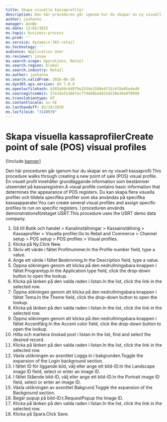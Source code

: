 ```yaml
---
title: Skapa visuella kassaprofiler
description: Den här proceduren går igenom hur du skapar en ny visuell kassaprofil.
author: jashanno
manager: AnnBe
ms.date: 12/05/2015
ms.topic: business-process
ms.prod: ''
ms.service: dynamics-365-retail
ms.technology: ''
audience: Application User
ms.reviewer: josaw
ms.search.scope: Operations, Retail
ms.search.region: Global
ms.search.industry: Retail
ms.author: jashanno
ms.search.validFrom: 2016-06-30
ms.dyn365.ops.version: AX 7.0.0
ms.openlocfilehash: b265a94c6d8f9e2534e1509e4f33c6f8a05eded0
ms.sourcegitcommit: 57e1dafa186fec77ddd8ba9425d238e36e0f0998
ms.translationtype: HT
ms.contentlocale: sv-SE
ms.lasthandoff: 03/18/2020
ms.locfileid: "3140970"
---
```

# <a name="create-point-of-sale-pos-visual-profiles"></a><span data-ttu-id="2b8d7-103">Skapa visuella kassaprofiler</span><span class="sxs-lookup"><span data-stu-id="2b8d7-103">Create point of sale (POS) visual profiles</span></span>

[!include [banner](../includes/banner.md)]

<span data-ttu-id="2b8d7-104">Den här proceduren går igenom hur du skapar en ny visuell kassaprofil.</span><span class="sxs-lookup"><span data-stu-id="2b8d7-104">This procedure walks through creating a new point of sale (POS) visual profile.</span></span> <span data-ttu-id="2b8d7-105">En visuell profil innehåller grundläggande information som bestämmer utseendet på kassaregistren.</span><span class="sxs-lookup"><span data-stu-id="2b8d7-105">A visual profile contains basic information that determines the appearance of POS registers.</span></span> <span data-ttu-id="2b8d7-106">Du kan skapa flera visuella profiler och tilldela specifika profiler som ska användas på specifika kassaapparater.</span><span class="sxs-lookup"><span data-stu-id="2b8d7-106">You can create several visual profiles and assign specific profiles to run on specific registers.</span></span> <span data-ttu-id="2b8d7-107">I proceduren används demonstrationsföretaget USRT.</span><span class="sxs-lookup"><span data-stu-id="2b8d7-107">This procedure uses the USRT demo data company.</span></span>

1. <span data-ttu-id="2b8d7-108">Gå till Butik och handel > Kanalinställningar > Kassainställning > Kassaprofiler > Visuella profiler.</span><span class="sxs-lookup"><span data-stu-id="2b8d7-108">Go to Retail and Commerce > Channel setup > POS setup > POS profiles > Visual profiles.</span></span>
2. <span data-ttu-id="2b8d7-109">Klicka på Ny.</span><span class="sxs-lookup"><span data-stu-id="2b8d7-109">Click New.</span></span>
3. <span data-ttu-id="2b8d7-110">Skriv ett värde i fältet Profilnummer.</span><span class="sxs-lookup"><span data-stu-id="2b8d7-110">In the Profile number field, type a value.</span></span>
4. <span data-ttu-id="2b8d7-111">Ange ett värde i fältet Beskrivning.</span><span class="sxs-lookup"><span data-stu-id="2b8d7-111">In the Description field, type a value.</span></span>
5. <span data-ttu-id="2b8d7-112">Öppna sökningen genom att klicka på den nedrullningsbara knappen i fältet Programtyp.</span><span class="sxs-lookup"><span data-stu-id="2b8d7-112">In the Application type field, click the drop-down button to open the lookup.</span></span>
6. <span data-ttu-id="2b8d7-113">Klicka på länken på den valda raden i listan.</span><span class="sxs-lookup"><span data-stu-id="2b8d7-113">In the list, click the link in the selected row.</span></span>
7. <span data-ttu-id="2b8d7-114">Öppna sökningen genom att klicka på den nedrullningsbara knappen i fältet Tema.</span><span class="sxs-lookup"><span data-stu-id="2b8d7-114">In the Theme field, click the drop-down button to open the lookup.</span></span>
8. <span data-ttu-id="2b8d7-115">Klicka på länken på den valda raden i listan.</span><span class="sxs-lookup"><span data-stu-id="2b8d7-115">In the list, click the link in the selected row.</span></span>
9. <span data-ttu-id="2b8d7-116">Öppna sökningen genom att klicka på den nedrullningsbara knappen i fältet Accentfärg.</span><span class="sxs-lookup"><span data-stu-id="2b8d7-116">In the Accent color field, click the drop-down button to open the lookup.</span></span>
10. <span data-ttu-id="2b8d7-117">Hitta och markera önskad post i listan.</span><span class="sxs-lookup"><span data-stu-id="2b8d7-117">In the list, find and select the desired record.</span></span>
11. <span data-ttu-id="2b8d7-118">Klicka på länken på den valda raden i listan.</span><span class="sxs-lookup"><span data-stu-id="2b8d7-118">In the list, click the link in the selected row.</span></span>
12. <span data-ttu-id="2b8d7-119">Växla utökningen av avsnittet Logga in i bakgrunden.</span><span class="sxs-lookup"><span data-stu-id="2b8d7-119">Toggle the expansion of the Login background section.</span></span>
13. <span data-ttu-id="2b8d7-120">I fältet ID för liggande bild, välj eller ange ett bild-ID.</span><span class="sxs-lookup"><span data-stu-id="2b8d7-120">In the Landscape image ID field, select or enter an image ID.</span></span>
14. <span data-ttu-id="2b8d7-121">I fältet Stående bild-ID, välj eller ange ett bild-ID.</span><span class="sxs-lookup"><span data-stu-id="2b8d7-121">In the Portrait image ID field, select or enter an image ID.</span></span>
15. <span data-ttu-id="2b8d7-122">Växla utökningen av avsnittet Bakgrund.</span><span class="sxs-lookup"><span data-stu-id="2b8d7-122">Toggle the expansion of the Background section.</span></span>
16. <span data-ttu-id="2b8d7-123">Begär popup på bild-ID:t.</span><span class="sxs-lookup"><span data-stu-id="2b8d7-123">RequestPopup the Image ID.</span></span>
17. <span data-ttu-id="2b8d7-124">Klicka på länken på den valda raden i listan.</span><span class="sxs-lookup"><span data-stu-id="2b8d7-124">In the list, click the link in the selected row.</span></span>
18. <span data-ttu-id="2b8d7-125">Klicka på Spara.</span><span class="sxs-lookup"><span data-stu-id="2b8d7-125">Click Save.</span></span>

